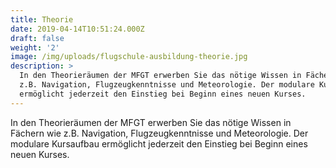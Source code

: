 ```yaml
---
title: Theorie
date: 2019-04-14T10:51:24.000Z
draft: false
weight: '2'
image: /img/uploads/flugschule-ausbildung-theorie.jpg
description: >
  In den Theorieräumen der MFGT erwerben Sie das nötige Wissen in Fächern wie
  z.B. Navigation, Flugzeugkenntnisse und Meteorologie. Der modulare Kursaufbau
  ermöglicht jederzeit den Einstieg bei Beginn eines neuen Kurses.
---
```

In den Theorieräumen der MFGT erwerben Sie das nötige Wissen in Fächern wie z.B. Navigation, Flugzeugkenntnisse und Meteorologie. Der modulare Kursaufbau ermöglicht jederzeit den Einstieg bei Beginn eines neuen Kurses.
